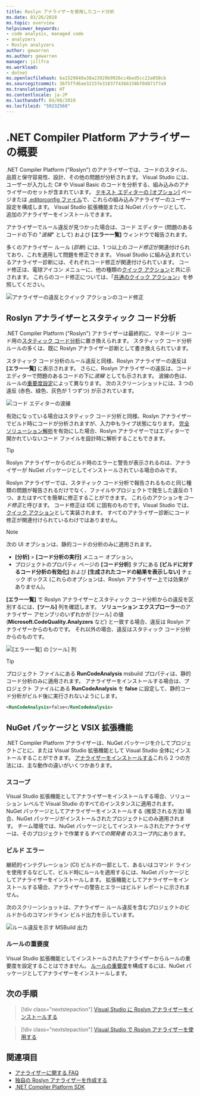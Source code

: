 ```yaml
---
title: Roslyn アナライザーを使用したコード分析
ms.date: 03/26/2018
ms.topic: overview
helpviewer_keywords:
- code analysis, managed code
- analyzers
- Roslyn analyzers
author: gewarren
ms.author: gewarren
manager: jillfra
ms.workload:
- dotnet
ms.openlocfilehash: ba1529840a38a23929b9926cc4bed5cc22a058cb
ms.sourcegitcommit: 36f5ffd6ae3215fe31837f4366158bf0d871f7a9
ms.translationtype: HT
ms.contentlocale: ja-JP
ms.lasthandoff: 04/08/2019
ms.locfileid: "59232568"
---
```

# <a name="overview-of-net-compiler-platform-analyzers"></a>.NET Compiler Platform アナライザーの概要

.NET Compiler Platform ("Roslyn") のアナライザーでは、コードのスタイル、品質と保守容易性、設計、その他の問題が分析されます。 Visual Studio には、ユーザーが入力した C# や Visual Basic のコードを分析する、組み込みのアナライザーのセットが含まれています。 [テキスト エディターの [オプション]](../ide/code-styles-and-quick-actions.md) ページまたは [.editorconfig ファイル](../ide/editorconfig-code-style-settings-reference.md)で、これらの組み込みアナライザーのユーザー設定を構成します。 Visual Studio 拡張機能または NuGet パッケージとして、追加のアナライザーをインストールできます。

アナライザーでルール違反が見つかった場合は、コード エディター (問題のあるコードの下の "*波線*" として) および **[エラー一覧]** ウィンドウで報告されます。

多くのアナライザー ルール (*診断*) には、1 つ以上の*コード修正*が関連付けられており、これを適用して問題を修正できます。 Visual Studio に組み込まれているアナライザー診断には、それぞれコード修正が関連付けられています。 コード修正は、電球アイコン メニューに、他の種類の[クイック アクション](../ide/quick-actions.md)と共に示されます。 これらのコード修正については、「[共通のクイック アクション](../ide/common-quick-actions.md)」を参照してください。

![アナライザーの違反とクイック アクションのコード修正](../code-quality/media/built-in-analyzer-code-fix.png)

## <a name="roslyn-analyzers-vs-static-code-analysis"></a>Roslyn アナライザーとスタティック コード分析

.NET Compiler Platform ("Roslyn") アナライザーは最終的に、マネージド コード用の[スタティック コード分析](../code-quality/code-analysis-for-managed-code-overview.md)に置き換えられます。 スタティック コード分析ルールの多くは、既に Roslyn アナライザー診断として書き換えられています。

スタティック コード分析のルール違反と同様、Roslyn アナライザーの違反は **[エラー一覧]** に表示されます。 さらに、Roslyn アナライザーの違反は、コード エディターで問題のあるコードの下に*波線* としても示されます。 波線の色は、ルールの[重要度設定](../code-quality/use-roslyn-analyzers.md#rule-severity)によって異なります。 次のスクリーンショットには、3 つの違反 (赤色、緑色、灰色が 1 つずつ) が示されています。

![コード エディターの波線](media/diagnostics-severity-colors.png)

有効になっている場合はスタティック コード分析と同様、Roslyn アナライザーでビルド時にコードが分析されますが、入力中もライブ状態になります。 [完全ソリューション解析](../code-quality/how-to-enable-and-disable-full-solution-analysis-for-managed-code.md#to-toggle-full-solution-analysis)を有効にした場合、Roslyn アナライザーではエディターで開かれていないコード ファイルを設計時に解析することもできます。

> [!TIP]
> Roslyn アナライザーからのビルド時のエラーと警告が表示されるのは、アナライザーが NuGet パッケージとしてインストールされている場合のみです。

Roslyn アナライザーでは、スタティック コード分析で報告されるものと同じ種類の問題が報告されるだけでなく、ファイルやプロジェクトで発生した違反の 1 つ、またはすべてを簡単に修正することができます。 これらのアクションを*コード修正*と呼びます。 コード修正は IDE に固有のものです。Visual Studio では、[クイック アクション](../ide/quick-actions.md)として実装されます。 すべてのアナライザー診断にコード修正が関連付けられているわけではありません。

> [!NOTE]
> 次の UI オプションは、静的コードの分析のみに適用されます。
>
> - **[分析]** > **[コード分析の実行]** メニュー オプション。
> - プロジェクトのプロパティ ページの **[コード分析]** タブにある **[ビルドに対するコード分析の有効化]** および **[生成されたコードの結果を表示しない]** チェック ボックス (これらのオプションは、Roslyn アナライザー上では効果がありません)。

**[エラー一覧]** で Roslyn アナライザーとスタティック コード分析からの違反を区別するには、**[ツール]** 列を確認します。 **ソリューション エクスプローラー**のアナライザー アセンブリのいずれかが [ツール] の値 (**Microsoft.CodeQuality.Analyzers** など) と一致する場合、違反は Roslyn アナライザーからのものです。 それ以外の場合、違反はスタティック コード分析からのものです。

![[エラー一覧] の [ツール] 列](media/code-analysis-tool-in-error-list.png)

> [!TIP]
> プロジェクト ファイルにある **RunCodeAnalysis** msbuild プロパティは、静的コード分析のみに適用されます。 アナライザーをインストールする場合は、プロジェクト ファイルにある **RunCodeAnalysis** を **false** に設定して、静的コード分析がビルド後に実行されないようにします。
>
> ```xml
> <RunCodeAnalysis>false</RunCodeAnalysis>
> ```

## <a name="nuget-package-versus-vsix-extension"></a>NuGet パッケージと VSIX 拡張機能

.NET Compiler Platform アナライザーは、NuGet パッケージを介してプロジェクトごとに、または Visual Studio 拡張機能として Visual Studio 全体にインストールすることができます。 [アナライザーをインストールする](../code-quality/install-roslyn-analyzers.md)これら 2 つの方法には、主な動作の違いがいくつかあります。

### <a name="scope"></a>スコープ

Visual Studio 拡張機能としてアナライザーをインストールする場合、ソリューション レベルで Visual Studio のすべてのインスタンスに適用されます。 NuGet パッケージとしてアナライザーをインストールする (推奨される方法) 場合、NuGet パッケージがインストールされたプロジェクトにのみ適用されます。 チーム環境では、NuGet パッケージとしてインストールされたアナライザーは、そのプロジェクトで作業する*すべての開発者* のスコープ内にあります。

### <a name="build-errors"></a>ビルド エラー

継続的インテグレーション (CI) ビルドの一部として、あるいはコマンド ラインを使用するなどして、ビルド時にルールを適用するには、NuGet パッケージとしてアナライザーをインストールします。 拡張機能としてアナライザーをインストールする場合、アナライザーの警告とエラーはビルド レポートに示されません。

次のスクリーンショットは、アナライザー ルール違反を含むプロジェクトのビルドからのコマンドライン ビルド出力を示しています。

![ルール違反を示す MSBuild 出力](media/command-line-build-analyzers.png)

### <a name="rule-severity"></a>ルールの重要度

Visual Studio 拡張機能としてインストールされたアナライザーからルールの重要度を設定することはできません。 [ルールの重要度](../code-quality/use-roslyn-analyzers.md#rule-severity)を構成するには、NuGet パッケージとしてアナライザーをインストールします。

## <a name="next-steps"></a>次の手順

> [!div class="nextstepaction"]
> [Visual Studio に Roslyn アナライザーをインストールする](../code-quality/install-roslyn-analyzers.md)

> [!div class="nextstepaction"]
> [Visual Studio で Roslyn アナライザーを使用する](../code-quality/use-roslyn-analyzers.md)

## <a name="see-also"></a>関連項目

- [アナライザーに関する FAQ](analyzers-faq.md)
- [独自の Roslyn アナライザーを作成する](../extensibility/getting-started-with-roslyn-analyzers.md)
- [.NET Compiler Platform SDK](/dotnet/csharp/roslyn-sdk/)